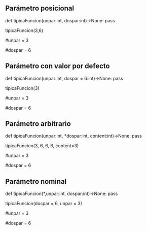 ## Parámetro posicional
def tipicaFuncion(unpar:int, dospar:int)->None:
    pass

tipicaFuncion(3,6)

#unpar = 3

#dospar = 6


## Parámetro con valor por defecto
def tipicaFuncion(unpar:int, dospar = 6:int)->None:
    pass

tipicaFuncion(3)

#unpar = 3

#dospar = 6


## Parámetro arbitrario
def tipicaFuncion(unpar:int, *dospar:int, content:int)->None:
    pass

tipicaFuncion(3, 6, 6, 6, content=3)

#unpar = 3

#dospar = 6


## Parámetro nominal
def tipicaFuncion(*,unpar:int, dospar:int)->None:
    pass

tipicaFuncion(dospar = 6, unpar = 3)

#unpar = 3

#dospar = 6
